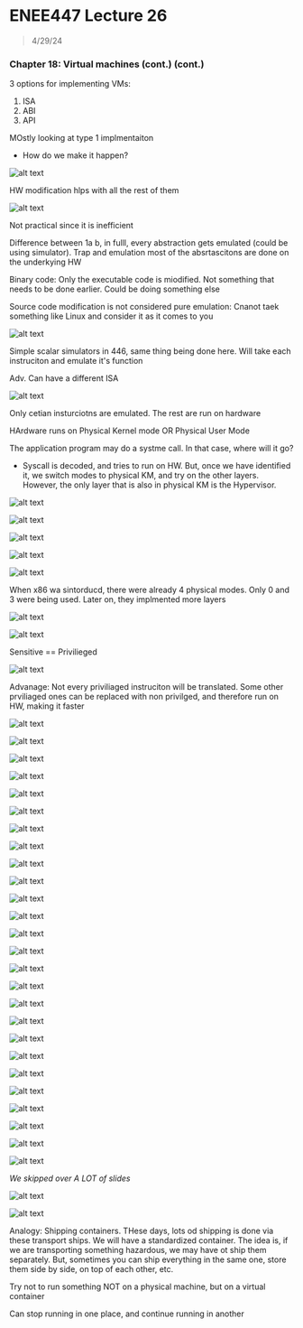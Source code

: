 # ENEE447 Lecture 26 

> 4/29/24

### Chapter 18: Virtual machines (cont.)  (cont.)  

3 options for implementing VMs:
1. ISA  
2. ABI  
3. API  

MOstly looking at type 1 implmentaiton
* How do we make it happen?  

![alt text](img/Lecture26/image.png)  

HW modification hlps with all the rest of them  

![alt text](img/Lecture26/image-1.png)  

Not practical since it is inefficient  

Difference between 1a b, in fulll, every abstraction gets emulated (could be using simulator). Trap and emulation most of the absrtascitons are done on the underkying HW

Binary code: Only the executable code is miodified. Not something that needs to be done earlier. Could be doing something else  

Source code modification is not considered pure emulation: Cnanot taek something like Linux and consider it as it comes to you  

![alt text](img/Lecture26/image-2.png)  

Simple scalar simulators in 446, same thing being done here. Will take each instruciton and emulate it's function  

Adv. Can have a different ISA  

![alt text](img/Lecture26/image-3.png)  

Only cetian insturciotns are emulated. The rest are run on hardware  

HArdware runs on Physical Kernel mode OR Physical User Mode  

The application program may do a systme call. In that case, where will it go?  
* Syscall is decoded, and tries to run on HW. But, once we have identified it, we switch modes to physical KM, and try on the other layers. However, the only layer that is also in physical KM is the Hypervisor.  

![alt text](img/Lecture26/image-4.png)  

![alt text](img/Lecture26/image-5.png)  

![alt text](img/Lecture26/image-6.png)  

![alt text](img/Lecture26/image-7.png)

![alt text](img/Lecture26/image-8.png)  

When x86 wa sintorducd, there were already 4 physical modes. Only 0 and 3 were being used. Later on, they implmented more layers  

![alt text](img/Lecture26/image-9.png)  

![alt text](img/Lecture26/image-10.png)  

Sensitive == Privilieged  

![alt text](img/Lecture26/image-11.png)  

Advanage: Not every priviliaged instruciton will be translated. Some other prviliaged ones can be replaced with non privilged, and therefore run on HW, making it faster  

![alt text](img/Lecture26/image-12.png)  

![alt text](img/Lecture26/image-13.png)  

![alt text](img/Lecture26/image-14.png)  

![alt text](img/Lecture26/image-15.png)  

![alt text](img/Lecture26/image-16.png)  

![alt text](img/Lecture26/image-17.png)  

![alt text](img/Lecture26/image-18.png)  

![alt text](img/Lecture26/image-19.png)  

![alt text](img/Lecture26/image-20.png)  

![alt text](img/Lecture26/image-21.png)  

![alt text](img/Lecture26/image-22.png)  

![alt text](img/Lecture26/image-23.png)  

![alt text](img/Lecture26/image-24.png)  

![alt text](img/Lecture26/image-25.png)  

![alt text](img/Lecture26/image-26.png)  

![alt text](img/Lecture26/image-27.png)  

![alt text](img/Lecture26/image-28.png)  

![alt text](img/Lecture26/image-29.png)  

![alt text](img/Lecture26/image-30.png)  

![alt text](img/Lecture26/image-31.png)  

![alt text](img/Lecture26/image-32.png)  

![alt text](img/Lecture26/image-33.png)  

![alt text](img/Lecture26/image-34.png)  

![alt text](img/Lecture26/image-35.png)  

![alt text](img/Lecture26/image-36.png)  

![alt text](img/Lecture26/image-37.png)  

*We skipped over A LOT of slides*  

![alt text](img/Lecture26/image-38.png)  

![alt text](img/Lecture26/image-39.png)  

Analogy: Shipping containers. THese days, lots od shipping is done via these transport ships. We will have a standardized container. The idea is, if we are transporting something hazardous, we may have ot ship them separately. But, sometimes you can ship everything in the same one, store them side by side, on top of each other, etc.  

Try not to run something NOT on a physical machine, but on a virtual container  

Can stop running in one place, and continue running in another  

